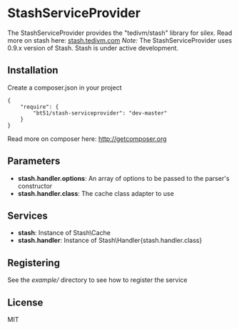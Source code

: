 StashServiceProvider
================

The StashServiceProvider provides the "tedivm/stash" library for silex.
Read more on stash here: [stash.tedivm.com](http://stash.tedivm.com)
*Note:* The StashServiceProvider uses 0.9.x version of Stash.
Stash is under active development.

Installation
------------

Create a composer.json in your project

    {
        "require": {
            "bt51/stash-serviceprovider": "dev-master"
        }
    }

Read more on composer here: http://getcomposer.org

Parameters
----------

* **stash.handler.options**: An array of options to be passed to the parser's constructor
* **stash.handler.class**: The cache class adapter to use

Services
--------

* **stash**: Instance of Stash\Cache
* **stash.handler**: Instance of Stash\Handler\{stash.handler.class}

Registering
----------

See the *example/* directory to see how to register the service

License
-------

MIT
